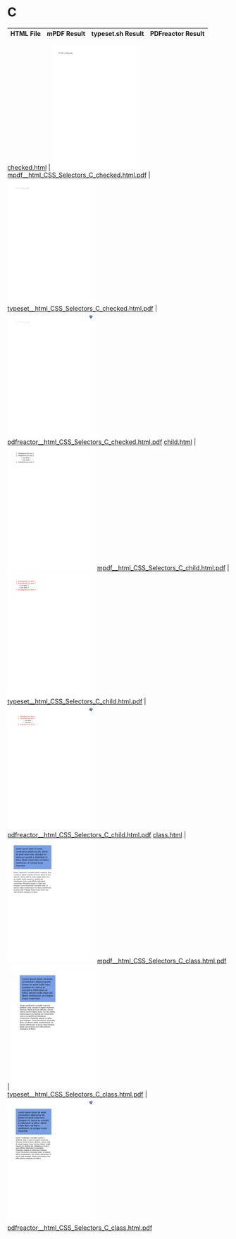 
# C
HTML File | mPDF Result | typeset.sh Result | PDFreactor Result
------------ | ------------- | ------------- | -------------

[checked.html](/html/CSS%20Selectors/C/checked.html) | ![](result/mpdf__html_CSS_Selectors_C_checked.html.png) [mpdf__html_CSS_Selectors_C_checked.html.pdf](result/mpdf__html_CSS_Selectors_C_checked.html.pdf) | ![](result/typeset__html_CSS_Selectors_C_checked.html.png) [typeset__html_CSS_Selectors_C_checked.html.pdf](result/typeset__html_CSS_Selectors_C_checked.html.pdf) | ![](result/pdfreactor__html_CSS_Selectors_C_checked.html.png) [pdfreactor__html_CSS_Selectors_C_checked.html.pdf](result/pdfreactor__html_CSS_Selectors_C_checked.html.pdf)
[child.html](/html/CSS%20Selectors/C/child.html) | ![](result/mpdf__html_CSS_Selectors_C_child.html.png) [mpdf__html_CSS_Selectors_C_child.html.pdf](result/mpdf__html_CSS_Selectors_C_child.html.pdf) | ![](result/typeset__html_CSS_Selectors_C_child.html.png) [typeset__html_CSS_Selectors_C_child.html.pdf](result/typeset__html_CSS_Selectors_C_child.html.pdf) | ![](result/pdfreactor__html_CSS_Selectors_C_child.html.png) [pdfreactor__html_CSS_Selectors_C_child.html.pdf](result/pdfreactor__html_CSS_Selectors_C_child.html.pdf)
[class.html](/html/CSS%20Selectors/C/class.html) | ![](result/mpdf__html_CSS_Selectors_C_class.html.png) [mpdf__html_CSS_Selectors_C_class.html.pdf](result/mpdf__html_CSS_Selectors_C_class.html.pdf) | ![](result/typeset__html_CSS_Selectors_C_class.html.png) [typeset__html_CSS_Selectors_C_class.html.pdf](result/typeset__html_CSS_Selectors_C_class.html.pdf) | ![](result/pdfreactor__html_CSS_Selectors_C_class.html.png) [pdfreactor__html_CSS_Selectors_C_class.html.pdf](result/pdfreactor__html_CSS_Selectors_C_class.html.pdf)

